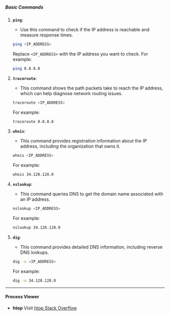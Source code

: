 ##### Basic Commands 

1. **`ping`**:
   - Use this command to check if the IP address is reachable and measure response times.
   ```bash
   ping <IP_ADDRESS>
   ```
   Replace `<IP_ADDRESS>` with the IP address you want to check. For example:
   ```bash
   ping 8.8.8.8
   ```

2. **`traceroute`**:
   - This command shows the path packets take to reach the IP address, which can help diagnose network routing issues.
   ```bash
   traceroute <IP_ADDRESS>
   ```
   For example:
   ```bash
   traceroute 8.8.8.8
   ```

3. **`whois`**:
   - This command provides registration information about the IP address, including the organization that owns it.
   ```bash
   whois <IP_ADDRESS>
   ```
   For example:
   ```bash
   whois 34.128.128.0
   ```

4. **`nslookup`**:
   - This command queries DNS to get the domain name associated with an IP address.
   ```bash
   nslookup <IP_ADDRESS>
   ```
   For example:
   ```bash
   nslookup 34.128.128.0
   ```

5. **`dig`**:
   - This command provides detailed DNS information, including reverse DNS lookups.
   ```bash
   dig -x <IP_ADDRESS>
   ```
   For example:
   ```bash
   dig -x 34.128.128.0
   ```

---

#### Process Viewer

- **htop**
  Visit [htop Stack Overflow](https://stackoverflow.com/questions/8334433/how-to-examine-processes-in-os-xs-terminal)